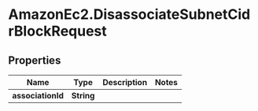 # AmazonEc2.DisassociateSubnetCidrBlockRequest

## Properties

Name | Type | Description | Notes
------------ | ------------- | ------------- | -------------
**associationId** | **String** |  | 



